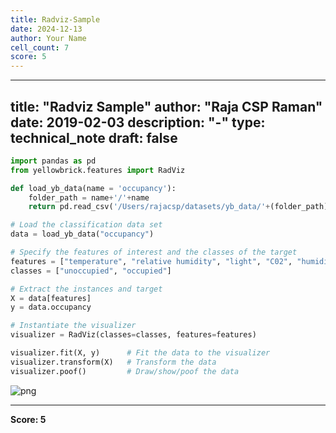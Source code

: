 ```yaml
---
title: Radviz-Sample
date: 2024-12-13
author: Your Name
cell_count: 7
score: 5
---
```


---
title: "Radviz Sample"
author: "Raja CSP Raman"
date: 2019-02-03
description: "-"
type: technical_note
draft: false
---

```python
import pandas as pd
from yellowbrick.features import RadViz
```


```python
def load_yb_data(name = 'occupancy'):
    folder_path = name+'/'+name
    return pd.read_csv('/Users/rajacsp/datasets/yb_data/'+(folder_path)+'.csv')
```


```python
# Load the classification data set
data = load_yb_data("occupancy")
```


```python
# Specify the features of interest and the classes of the target
features = ["temperature", "relative humidity", "light", "C02", "humidity"]
classes = ["unoccupied", "occupied"]
```


```python
# Extract the instances and target
X = data[features]
y = data.occupancy
```


```python
# Instantiate the visualizer
visualizer = RadViz(classes=classes, features=features)

visualizer.fit(X, y)      # Fit the data to the visualizer
visualizer.transform(X)   # Transform the data
visualizer.poof()         # Draw/show/poof the data
```


    
![png](/mlnotes/images/radviz-sample_6_0.png)
    



---
**Score: 5**